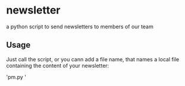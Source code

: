 # newsletter
a python script to send newsletters to members of our team


## Usage

Just call the script, or you cann add a file name, that names a local file containing the
content of your newsletter:

  'pm.py <contentfile>'




